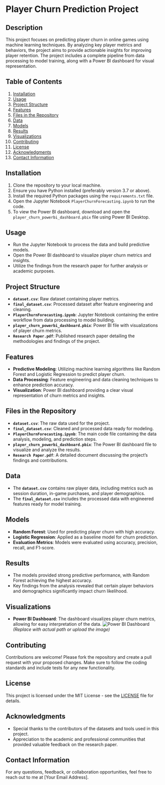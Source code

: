 # Player Churn Prediction Project

## Description
This project focuses on predicting player churn in online games using machine learning techniques. By analyzing key player metrics and behaviors, the project aims to provide actionable insights for improving player retention. The project includes a complete pipeline from data processing to model training, along with a Power BI dashboard for visual representation.

## Table of Contents
1. [Installation](#installation)
2. [Usage](#usage)
3. [Project Structure](#project-structure)
4. [Features](#features)
5. [Files in the Repository](#files-in-the-repository)
6. [Data](#data)
7. [Models](#models)
8. [Results](#results)
9. [Visualizations](#visualizations)
10. [Contributing](#contributing)
11. [License](#license)
12. [Acknowledgments](#acknowledgments)
13. [Contact Information](#contact-information)

## Installation
1. Clone the repository to your local machine.
2. Ensure you have Python installed (preferably version 3.7 or above).
3. Install the required Python packages using the `requirements.txt` file.
4. Open the Jupyter Notebook `PlayerChurnForecasting.ipynb` to run the code.
5. To view the Power BI dashboard, download and open the `player_churn_powerbi_dashboard.pbix` file using Power BI Desktop.

## Usage
- Run the Jupyter Notebook to process the data and build predictive models.
- Open the Power BI dashboard to visualize player churn metrics and insights.
- Utilize the findings from the research paper for further analysis or academic purposes.

## Project Structure
- **`dataset.csv`**: Raw dataset containing player metrics.
- **`final_dataset.csv`**: Processed dataset after feature engineering and cleaning.
- **`PlayerChurnForecasting.ipynb`**: Jupyter Notebook containing the entire workflow from data processing to model building.
- **`player_churn_powerbi_dashboard.pbix`**: Power BI file with visualizations of player churn metrics.
- **`Research Paper.pdf`**: Published research paper detailing the methodologies and findings of the project.

## Features
- **Predictive Modeling**: Utilizing machine learning algorithms like Random Forest and Logistic Regression to predict player churn.
- **Data Processing**: Feature engineering and data cleaning techniques to enhance prediction accuracy.
- **Visualization**: Power BI dashboard providing a clear visual representation of churn metrics and insights.

## Files in the Repository
- **`dataset.csv`**: The raw data used for the project.
- **`final_dataset.csv`**: Cleaned and processed data ready for modeling.
- **`PlayerChurnForecasting.ipynb`**: The main code file containing the data analysis, modeling, and prediction steps.
- **`player_churn_powerbi_dashboard.pbix`**: The Power BI dashboard file to visualize and analyze the results.
- **`Research Paper.pdf`**: A detailed document discussing the project’s findings and contributions.

## Data
- The **`dataset.csv`** contains raw player data, including metrics such as session duration, in-game purchases, and player demographics.
- The **`final_dataset.csv`** includes the processed data with engineered features ready for model training.

## Models
- **Random Forest**: Used for predicting player churn with high accuracy.
- **Logistic Regression**: Applied as a baseline model for churn prediction.
- **Evaluation Metrics**: Models were evaluated using accuracy, precision, recall, and F1-score.

## Results
- The models provided strong predictive performance, with Random Forest achieving the highest accuracy.
- Key findings from the analysis revealed that certain player behaviors and demographics significantly impact churn likelihood.

## Visualizations
- **Power BI Dashboard**: The dashboard visualizes player churn metrics, allowing for easy interpretation of the data.
![Power BI Dashboard](path/to/your/dashboard_screenshot.png) *(Replace with actual path or upload the image)*

## Contributing
Contributions are welcome! Please fork the repository and create a pull request with your proposed changes. Make sure to follow the coding standards and include tests for any new functionality.

## License
This project is licensed under the MIT License - see the [LICENSE](LICENSE) file for details.

## Acknowledgments
- Special thanks to the contributors of the datasets and tools used in this project.
- Appreciation to the academic and professional communities that provided valuable feedback on the research paper.

## Contact Information
For any questions, feedback, or collaboration opportunities, feel free to reach out to me at [Your Email Address].
